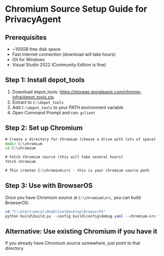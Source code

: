 # Chromium Source Setup Guide for PrivacyAgent

## Prerequisites
- ~100GB free disk space
- Fast internet connection (download will take hours)
- Git for Windows
- Visual Studio 2022 (Community Edition is fine)

## Step 1: Install depot_tools
1. Download depot_tools: https://storage.googleapis.com/chrome-infra/depot_tools.zip
2. Extract to `C:\depot_tools`
3. Add `C:\depot_tools` to your PATH environment variable
4. Open Command Prompt and run: `gclient`

## Step 2: Set up Chromium
```cmd
# Create a directory for Chromium (choose a drive with lots of space)
mkdir C:\chromium
cd C:\chromium

# Fetch Chromium source (this will take several hours)
fetch chromium

# This creates C:\chromium\src - this is your chromium source path
```

## Step 3: Use with BrowserOS
Once you have Chromium source at `C:\chromium\src`, you can build BrowserOS:

```powershell
cd "C:\Users\emcal\OneDrive\Desktop\BrowserOS"
python build\build.py --config build\config\debug.yaml --chromium-src "C:\chromium\src"
```

## Alternative: Use existing Chromium if you have it
If you already have Chromium source somewhere, just point to that directory.